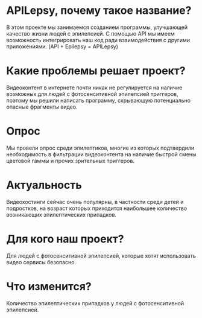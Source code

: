 # APILepsy, почему такое название?
В этом проекте мы занимаемся созданием программы, улучшающей качество жизни людей с эпилепсией.
С помощью API мы имеем возможность интегрировать наш код ради взаимодействия с другими приложениями.
(API + Epilepsy = APILepsy)
# Какие проблемы решает проект?
Видеоконтент в интернете почти никак не регулируется на наличие возможных для людей с фотосенситивной эпилепсией триггеров, поэтому мы решили написать программу, скрывающую потенциально опасные фрагменты видео. 
# Опрос
Мы провели опрос среди эпилептиков, многие из которых подтвердили необходимость в фильтрации видеоконтента на наличие быстрой смены цветовой гаммы и прочих зрительных триггеров.
# Актуальность
Видеохостинги сейчас очень популярны, в частности среди детей и подростков, на возраст которых приходится наибольшее количество возникающих эпилептических припадков. 
# Для кого наш проект?
Для людей с фотосенситивной эпилепсией, которые хотят использовать видео сервисы безопасно.
# Что изменится?
Количество эпилептических припадков у людей с фотосенситивной эпилепсией. 

